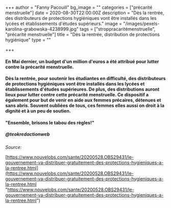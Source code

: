 +++
author = "Fanny Pacouill"
bg_image = ""
categories = ["précarité menstruelle"]
date = 2020-08-30T22:00:00Z
description = "Dès la rentrée, des distributeurs de protections hygiéniques vont être installés dans les lycées et établissements d'études supérieurs."
image = "/images/pexels-karolina-grabowska-4238999.jpg"
tags = ["stroppracaritémenstruelle", "précarité menstruelle"]
title = "Dès la rentrée, distribution de protections hygiénique"
type = ""

+++
#### En Mai dernier, un budget d'un million d'euros a été attribué pour lutter contre la précarité menstruelle.

#### Dès la rentrée, pour soutenir les étudiantes en difficulté, des distributeurs de protections hygiéniques vont être installés dans les lycées et établissements d'études supérieures. De plus, des distributions auront lieux pour lutter contre cette précarité menstruelle. Ce dispositif a également pour but de venir en aide aux femmes précaires, détenues et sans abris. Souvent oubliées de tous, ces femmes elles aussi on droit à la dignité et à un peu de soutien.

#### "Ensemble, brisons le tabou des règles!"

##### _@teokredactionweb_

_Source:_

[https://www.nouvelobs.com/sante/20200528.OBS29431/le-gouvernement-va-distribuer-gratuitement-des-protections-hygieniques-a-la-rentree.html](https://www.nouvelobs.com/sante/20200528.OBS29431/le-gouvernement-va-distribuer-gratuitement-des-protections-hygieniques-a-la-rentree.html "https://www.nouvelobs.com/sante/20200528.OBS29431/le-gouvernement-va-distribuer-gratuitement-des-protections-hygieniques-a-la-rentree.html")